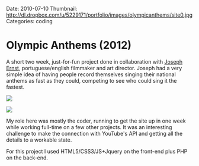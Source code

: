 Date: 2010-07-10
Thumbnail: http://dl.dropbox.com/u/5229171/portfolio/images/olympicanthems/site0.jpg
Categories: coding

# Olympic Anthems (2012)

A short two week, just-for-fun project done in collaboration with [Joseph Ernst][link-collab1], portuguese/english filmmaker and art director. Joseph had a very simple idea of having people record themselves singing their national anthems as fast as they could, competing to see who could sing it the fastest.

[![](http://dl.dropbox.com/u/5229171/portfolio/images/olympicanthems/site2.jpg)][link-site]

[![](http://dl.dropbox.com/u/5229171/portfolio/images/olympicanthems/site1.jpg)][link-site]

My role here was mostly the coder, running to get the site up in one week while working full-time on a few other projects. It was an interesting challenge to make the connection with YouTube's API and getting all the details to a workable state.

For this project I used HTML5/CSS3/JS+Jquery on the front-end plus PHP on the back-end.

[link-site]:http://olympicanthems.com/
[link-collab1]:http://www.facebook.com/JosephErnst.Projects
